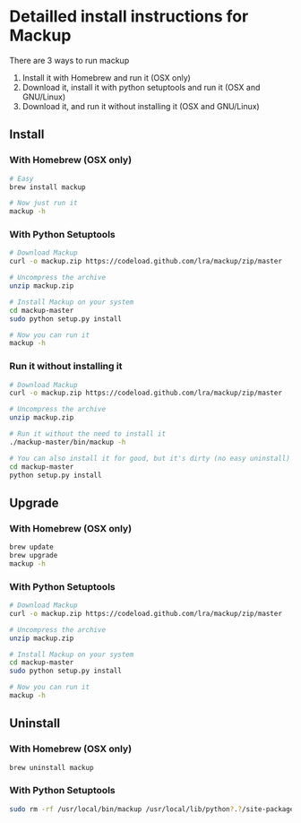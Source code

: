 # Detailled install instructions for Mackup

There are 3 ways to run mackup

1. Install it with Homebrew and run it (OSX only)
1. Download it, install it with python setuptools and run it (OSX and GNU/Linux)
1. Download it, and run it without installing it (OSX and GNU/Linux)

## Install

### With Homebrew (OSX only)

```bash
# Easy
brew install mackup

# Now just run it
mackup -h
```

### With Python Setuptools

```bash
# Download Mackup
curl -o mackup.zip https://codeload.github.com/lra/mackup/zip/master

# Uncompress the archive
unzip mackup.zip

# Install Mackup on your system
cd mackup-master
sudo python setup.py install

# Now you can run it
mackup -h
```

### Run it without installing it

```bash
# Download Mackup
curl -o mackup.zip https://codeload.github.com/lra/mackup/zip/master

# Uncompress the archive
unzip mackup.zip

# Run it without the need to install it
./mackup-master/bin/mackup -h

# You can also install it for good, but it's dirty (no easy uninstall)
cd mackup-master
python setup.py install
```

## Upgrade

### With Homebrew (OSX only)

```bash
brew update
brew upgrade
mackup -h
```

### With Python Setuptools

```bash
# Download Mackup
curl -o mackup.zip https://codeload.github.com/lra/mackup/zip/master

# Uncompress the archive
unzip mackup.zip

# Install Mackup on your system
cd mackup-master
sudo python setup.py install

# Now you can run it
mackup -h
```

## Uninstall

### With Homebrew (OSX only)

```bash
brew uninstall mackup
```

### With Python Setuptools

```bash
sudo rm -rf /usr/local/bin/mackup /usr/local/lib/python?.?/site-packages/Mackup-*.egg/
```


